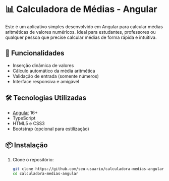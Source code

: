 # 📊 Calculadora de Médias - Angular

Este é um aplicativo simples desenvolvido em Angular para calcular médias aritméticas de valores numéricos. Ideal para estudantes, professores ou qualquer pessoa que precise calcular médias de forma rápida e intuitiva.

## 🚀 Funcionalidades

- Inserção dinâmica de valores
- Cálculo automático da média aritmética
- Validação de entrada (somente números)
- Interface responsiva e amigável

## 🛠️ Tecnologias Utilizadas

- [Angular](https://angular.io/) 16+
- TypeScript
- HTML5 e CSS3
- Bootstrap (opcional para estilização)

## 📦 Instalação

1. Clone o repositório:
   ```bash
   git clone https://github.com/seu-usuario/calculadora-medias-angular.git
   cd calculadora-medias-angular